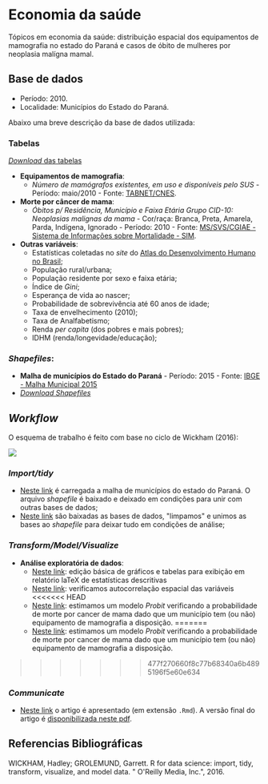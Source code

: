 # Economia da saúde

Tópicos em economia da saúde: distribuição espacial dos equipamentos de mamografia no estado do Paraná e casos de óbito de mulheres por neoplasia malígna mamal.

## Base de dados

- Período: 2010.
- Localidade: Municípios do Estado do Paraná.

Abaixo uma breve descrição da base de dados utilizada:

### Tabelas
[_Download_ das tabelas](https://github.com/rdurl0/economia_da_saude/tree/master/Tabelas)
- **Equipamentos de mamografia**:
  - _Número de mamógrafos existentes, em uso e disponíveis pelo SUS_ - Período: maio/2010 - Fonte: [TABNET/CNES](http://www2.datasus.gov.br/DATASUS/index.php?area=0204&id=11671&VObj=http://tabnet.datasus.gov.br/cgi/deftohtm.exe?cnes/cnv/equipo).
- **Morte por câncer de mama**:
  - _Óbitos p/ Residência, Município e Faixa Etária Grupo CID-10: Neoplasias malignas da mama_ - Cor/raça: Branca, Preta, Amarela, Parda, Indígena, Ignorado - Período: 2010 - Fonte: [MS/SVS/CGIAE - Sistema de Informações sobre Mortalidade - SIM](http://www2.datasus.gov.br/DATASUS/index.php?area=0205&id=6937).
- **Outras variáveis**:
  - Estatísticas coletadas no _site_ do [Atlas do Desenvolvimento Humano no Brasil](https://goo.gl/CWjMkb);
  - População rural/urbana;
  - População residente por sexo e faixa etária;
  - Índice de _Gini_;
  - Esperança de vida ao nascer;
  - Probabilidade de sobrevivência até 60 anos de idade;
  - Taxa de envelhecimento (2010);
  - Taxa de Analfabetismo;
  - Renda _per capita_ (dos pobres e mais pobres);
  - IDHM (renda/longevidade/educação);
      
      
### _Shapefiles_:
- **Malha de municípios do Estado do Paraná** - Período: 2015 - Fonte: [IBGE - Malha Municipal 2015](https://goo.gl/Dprczu)
- [_Download Shapefiles_](https://github.com/rdurl0/economia_da_saude/tree/master/shp)

## _Workflow_
O esquema de trabalho é feito com base no ciclo de Wickham (2016):

![](https://github.com/rdurl0/economia_da_saude/blob/master/r4ds.png)

### _Import/tidy_
- [Neste link](https://github.com/rdurl0/economia_da_saude/blob/master/1_Malha_de_municipios_no_estado_do_Paran%C3%A1.md) é carregada a malha de municípios do estado do Paraná. O arquivo _shapefile_ é baixado e deixado em condições para unir com outras bases de dados;
- [Neste link](https://github.com/rdurl0/economia_da_saude/blob/master/2_Bases_de_dados.md) são baixadas as bases de dados, "limpamos" e unimos as bases ao _shapefile_ para deixar tudo em condições de análise;

### _Transform/Model/Visualize_
- **Análise exploratória de dados**:
    - [Neste link](https://github.com/rdurl0/economia_da_saude/blob/master/3_Analise_exploratoria.md): edição básica de gráficos e tabelas para exibição em relatório laTeX de estatísticas descritivas
    - [Neste link](https://github.com/rdurl0/economia_da_saude/blob/master/4_Autocorrelacao_espacial.md): verificamos autocorrelação espacial das variáveis
<<<<<<< HEAD
    - [Neste link](): estimamos um modelo _Probit_ verificando a probabilidade de morte por cancer de mama dado que um município tem (ou não) equipamento de mamografia a disposição.
=======
    - [Neste link](https://github.com/rdurl0/economia_da_saude/blob/master/5_Modelo_probit.md): estimamos um modelo _Probit_ verificando a probabilidade de morte por cancer de mama dado que um município tem (ou não) equipamento de mamografia a disposição.
>>>>>>> 477f270660f8c77b68340a6b4895196f5e60e634
    
### _Communicate_
- [Neste link](https://github.com/rdurl0/economia_da_saude/blob/master/0_resultados.Rmd) o artigo é apresentado (em extensão `.Rmd`). A versão final do artigo é [disponibilizada neste pdf](https://github.com/rdurl0/economia_da_saude/blob/master/0_resultados.pdf).

## Referencias Bibliográficas
WICKHAM, Hadley; GROLEMUND, Garrett. R for data science: import, tidy, transform, visualize, and model data. " O'Reilly Media, Inc.", 2016.
